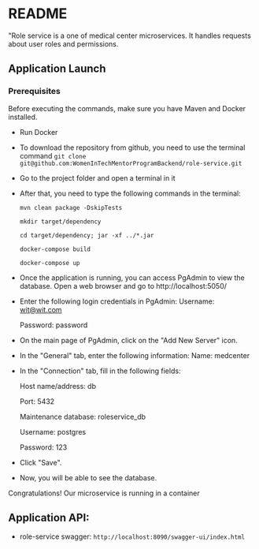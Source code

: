 # README #

"Role service is a one of medical center microservices. It handles requests about user roles and permissions.

## Application Launch ##

### Prerequisites ###
Before executing the commands, make sure you have Maven and Docker installed.

* Run Docker
* To download the repository from github, you need to use the terminal command
  `git clone git@github.com:WomenInTechMentorProgramBackend/role-service.git`
* Go to the project folder and open a terminal in it
* After that, you need to type the following commands in the terminal:

  `mvn clean package -DskipTests`

  `mkdir target/dependency`

  `cd target/dependency; jar -xf ../*.jar`

  `docker-compose build`

  `docker-compose up`
* Once the application is running, you can access PgAdmin to view the database. Open a web browser and go to http://localhost:5050/
* Enter the following login credentials in PgAdmin:
  Username: wit@wit.com

  Password: password
* On the main page of PgAdmin, click on the "Add New Server" icon.
* In the "General" tab, enter the following information:
  Name: medcenter
* In the "Connection" tab, fill in the following fields:

  Host name/address: db

  Port: 5432

  Maintenance database: roleservice_db

  Username: postgres

  Password: 123
* Click "Save".
* Now, you will be able to see the database.

Congratulations! Our microservice is running in a container


## Application API: ##

* role-service swagger:
```http://localhost:8090/swagger-ui/index.html```